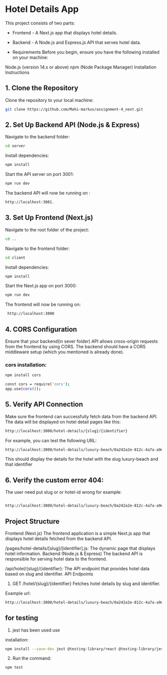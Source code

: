 # Hotel Details App

This project consists of two parts:

- Frontend - A Next.js app that displays hotel details.
- Backend - A Node.js and Express.js API that serves hotel data.

- Requirements
Before you begin, ensure you have the following installed on your machine:

Node.js (version 14.x or above)
npm (Node Package Manager)
Installation Instructions

## 1. Clone the Repository

Clone the repository to your local machine:

```bash
git clone https://github.com/Mahi-markus/assignment-4_next.git
```

## 2. Set Up Backend API (Node.js & Express)

Navigate to the backend folder:

```bash
cd server
```

Install dependencies:

```bash
npm install
```

Start the API server on port 3001:

```bash
npm run dev
```

The backend API will now be running on :

```bash
http://localhost:3001.
```

## 3. Set Up Frontend (Next.js)

Navigate to the root folder of the project:

```bash
cd ..
```
Navigate to the frontend folder:
```bash
cd client
```

Install dependencies:

```bash
npm install
```

Start the Next.js app on port 3000:

```bash
npm run dev
```

The frontend will now be running on:

```bash
 http://localhost:3000
```

## 4. CORS Configuration

Ensure that your backend(in sever folder) API allows cross-origin requests from the frontend by using CORS. The backend should have a CORS middleware setup (which you mentioned is already done).

### cors installation:

```bash
npm install cors
```

```bash
const cors = require('cors');
app.use(cors());
```

## 5. Verify API Connection

Make sure the frontend can successfully fetch data from the backend API. The data will be displayed on hotel detail pages like this:

```bash
http://localhost:3000/hotel-details/{slug}/{identifier}

```

For example, you can test the following URL:

```bash
http://localhost:3000/hotel-details/luxury-beach/0a242a2e-812c-4a7a-a9e2-89f4411060b9

```

This should display the details for the hotel with the slug luxury-beach and that identifier

## 6. Verify the custom error 404:
The user need put slug or or hotel-id wrong
for example:

```bash

http://localhost:3000/hotel-details/luxury-beach/0a242a2e-812c-4a7a-a9e2-89f4411060b
```


## Project Structure

Frontend (Next.js)
The frontend application is a simple Next.js app that displays hotel details fetched from the backend API.

/pages/hotel-details/[slug]/[identifier].js: The dynamic page that displays hotel information.
Backend (Node.js & Express)
The backend API is responsible for serving hotel data to the frontend.

/api/hotel/{slug}/{identifier}: The API endpoint that provides hotel data based on slug and identifier.
API Endpoints

1. GET /hotel/{slug}/{identifier}
   Fetches hotel details by slug and identifier.

Example url:

```bash
http://localhost:3000/hotel-details/luxury-beach/0a242a2e-812c-4a7a-a9e2-89f4411060b9

```

## for testing

1. jest has been used use

installation:

```bash
​npm install --save-dev jest @testing-library/react @testing-library/jest-dom @testing-library/user-event jest-environment-jsdom ts-jest @types/jest
```

2. Run the command:

```bash
npm test
```